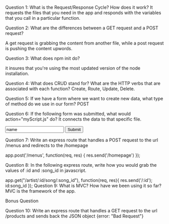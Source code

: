Question 1: What is the Request/Response Cycle? How does it work?
It requests the files that you need in the app and responds with the variables that you call in a particular function.

Question 2: What are the differences between a GET request and a POST request?

A get request is grabbing the content from another file, while a post request is pushing the content upwords.

Question 3: What does npm init do?

it insures that you're using the most updated version of the node installation.

Question 4: What does CRUD stand for? What are the HTTP verbs that are associated with each function?
Create, Route, Update, Delete. 


Question 5: If we have a form where we want to create new data, what type of method do we use in our form? 
    POST


Question 6: If the following form was submitted, what would action="myScript.js" do?
It connects the data to that specific file.

<form method="POST" action="myScript.js?_method=PUT">
  <input type="text" value="name"/>
  <button type="submit">Submit</button>
</form>
Question 7: Write an express route that handles a POST request to the url /menus and redirects to the /homepage

app.post('/menus', function(req, res) {
	res.send('/homepage')
});

Question 8: In the following express route, write how you would grab the values of :id and :song_id in javascript.

app.get("/artist/:id/song/:song_id"), function(req, res){
	res.send('/:id');
	id:song_id
});
Question 9: What is MVC? How have we been using it so far?
MVC is the framework of the app.

Bonus Question

Question 10: Write an express route that handles a GET request to the url /products and sends back the JSON object {error: "Bad Request"}